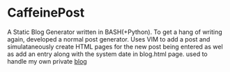 CaffeinePost
=========

A Static Blog Generator written in BASH(+Python).
To get a hang of writing again, developed a normal post generator.
Uses VIM to add a post and simulataneously create HTML pages for the new post being entered as wel as add an entry along with the system date in blog.html page.
used to handle my own private <a href="http://ankitvad.github.io/blog/blog.html">blog</a>
